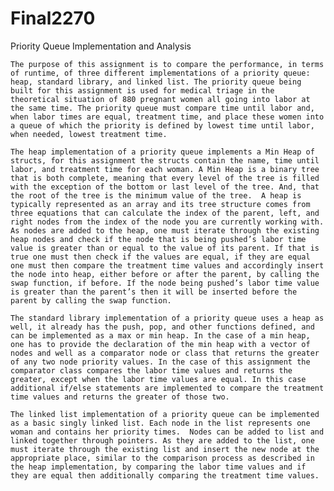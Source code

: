 # Final2270

Priority Queue Implementation and Analysis

	The purpose of this assignment is to compare the performance, in terms of runtime, of three different implementations of a priority queue: heap, standard library, and linked list. The priority queue being built for this assignment is used for medical triage in the theoretical situation of 880 pregnant women all going into labor at the same time. The priority queue must compare time until labor and, when labor times are equal, treatment time, and place these women into a queue of which the priority is defined by lowest time until labor, when needed, lowest treatment time. 

	The heap implementation of a priority queue implements a Min Heap of structs, for this assignment the structs contain the name, time until labor, and treatment time for each woman. A Min Heap is a binary tree that is both complete, meaning that every level of the tree is filled with the exception of the bottom or last level of the tree. And, that the root of the tree is the minimum value of the tree.  A heap is typically represented as an array and its tree structure comes from three equations that can calculate the index of the parent, left, and right nodes from the index of the node you are currently working with. As nodes are added to the heap, one must iterate through the existing heap nodes and check if the node that is being pushed’s labor time value is greater than or equal to the value of its parent. If that is true one must then check if the values are equal, if they are equal one must then compare the treatment time values and accordingly insert the node into heap, either before or after the parent, by calling the swap function, if before. If the node being pushed’s labor time value is greater than the parent’s then it will be inserted before the parent by calling the swap function.

	The standard library implementation of a priority queue uses a heap as well, it already has the push, pop, and other functions defined, and can be implemented as a max or min heap. In the case of a min heap, one has to provide the declaration of the min heap with a vector of nodes and well as a comparator node or class that returns the greater of any two node priority values. In the case of this assignment the comparator class compares the labor time values and returns the greater, except when the labor time values are equal. In this case additional if/else statements are implemented to compare the treatment time values and returns the greater of those two. 

	The linked list implementation of a priority queue can be implemented as a basic singly linked list. Each node in the list represents one woman and contains her priority times.  Nodes can be added to list and linked together through pointers. As they are added to the list, one must iterate through the existing list and insert the new node at the appropriate place, similar to the comparison process as described in the heap implementation, by comparing the labor time values and if they are equal then additionally comparing the treatment time values.
  
